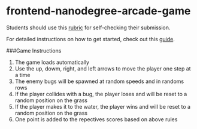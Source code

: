 frontend-nanodegree-arcade-game
===============================

Students should use this [rubric](https://www.udacity.com/course/viewer/#!/c-nd001/l-2696458597/m-2687128535) for self-checking their submission.

For detailed instructions on how to get started, check out this [guide](https://docs.google.com/document/d/1v01aScPjSWCCWQLIpFqvg3-vXLH2e8_SZQKC8jNO0Dc/pub?embedded=true).


###Game Instructions

1. The game loads automatically
2. Use the up, dowm, right, and left arrows to move the player one step at a time
3. The enemy bugs will be spawned at random speeds and in randoms rows
4. If the player collides with a bug, the player loses and will be reset to a random position on the grass
5. If the player makes it to the water, the player wins and will be reset to a random position on the grass
6. One point is added to the repectives scores based on above rules

